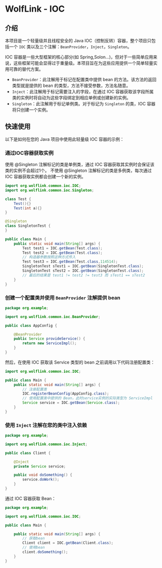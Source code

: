 # WolfLink - IOC

## 介绍

本项目是一个轻量级并且线程安全的 Java IOC（控制反转）容器，整个项目只包括一个 `IOC` 类以及三个注解：`BeanProvider`，`Inject`，`Singleton`。

IOC 容器是一些大型框架的核心部分(如 Spring,Solon...)，但对于一些简单应用来说，这些框架可能会显得过于重量级。本项目旨在为这些应用提供一个简单轻量实用可靠的替代方案。

- `BeanProvider`：此注解用于标记在配置类中提供 bean 的方法。该方法的返回类型就是提供的 bean 的类型，方法不接受参数，方法名随意。
- `Inject`：此注解用于标记需要注入的字段，在通过 IOC 容器获取该字段所属类的实例时将自动为这些字段绑定到相应单例或创建新的实例。
- `Singleton`：此注解用于标记单例类。对于标记为 `Singleton` 的类，IOC 容器将只创建一个实例。

## 快速使用

以下是如何在您的 Java 项目中使用此轻量级 IOC 容器的示例：

### 通过IOC容器获取实例
使用 @Singleton 注解标记的类是单例类，通过 IOC 容器获取其实例时会保证该类的实例不会超过1个。
不使用 @Singleton 注解标记的类是多例类，每次通过 IOC 容器获取实例都会创建一个新的实例。
```java
import org.wolflink.common.ioc.IOC;
import org.wolflink.common.ioc.Singleton;

class Test {
    Test(){}
    Test(int a){}
}

@Singleton
class SingletonTest {
}

public class Main {
    public static void main(String[] args) {
        Test test1 = IOC.getBean(Test.class);
        Test test2 = IOC.getBean(Test.class);
        // 构造器参数按照这种方式传入
        Test test3 = IOC.getBean(Test.class,114514);
        SingletonTest sTest1 = IOC.getBean(SingletonTest.class);
        SingletonTest sTest2 = IOC.getBean(SingletonTest.class);
        // 最后的结果是 test1 != test2 != test3 而 sTest1 == sTest2
    }
}
```

### 创建一个配置类并使用 `BeanProvider` 注解提供 bean
```java
package org.example;

import org.wolflink.common.ioc.BeanProvider;

public class AppConfig {

    @BeanProvider
    public Service provideService() {
        return new ServiceImpl();
    }
}
```
然后，在使用 IOC 获取该 Service 类型的 bean 之前调用以下代码注册配置类：

```java
import org.wolflink.common.ioc.IOC;

public class Main {
    public static void main(String[] args) {
        // 注册配置类
        IOC.registerBeanConfig(AppConfig.class);
        // 使用配置类中提供的 Bean，此时service实例的实际类型为 ServiceImpl
        Service service = IOC.getBean(Service.class);
    }
}
```
### 使用 `Inject` 注解在您的类中注入依赖

```java
package org.example;

import org.wolflink.common.ioc.Inject;

public class Client {

    @Inject
    private Service service;

    public void doSomething() {
        service.doWork();
    }
}
```

通过 IOC 容器获取 Bean：

```java
package org.example;

import org.wolflink.common.ioc.IOC;

public class Main {

    public static void main(String[] args) {
        // 获取bean
        Client client = IOC.getBean(Client.class);
        // 使用bean
        client.doSomething();
    }
}
```
